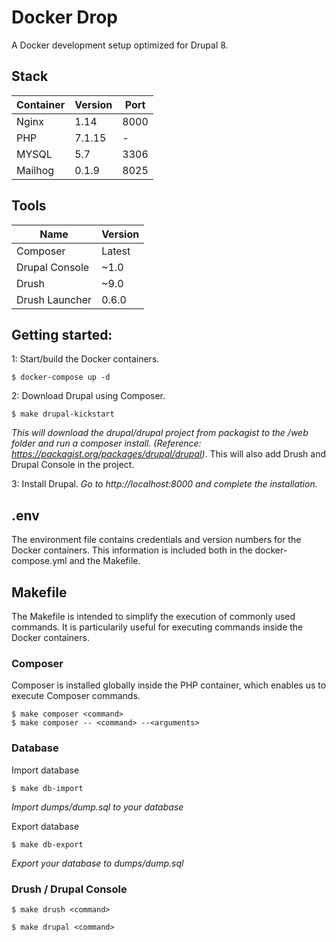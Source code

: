 # Docker Drop

A Docker development setup optimized for Drupal 8.

## Stack
|Container|Version|Port|
|---|---|---|
|Nginx|1.14|8000
|PHP|7.1.15|-
|MYSQL|5.7|3306
|Mailhog|0.1.9|8025

## Tools
|Name|Version|
|---|---|
|Composer|Latest|
|Drupal Console|~1.0|
|Drush|~9.0|
|Drush Launcher|0.6.0|

## Getting started:

1: Start/build the Docker containers.
```
$ docker-compose up -d
```
2: Download Drupal using Composer.
```
$ make drupal-kickstart
```
*This will download the drupal/drupal project from packagist to the /web folder and run a composer install. (Reference: https://packagist.org/packages/drupal/drupal)*. This will also add Drush and Drupal Console in the project.

3: Install Drupal.
*Go to http://localhost:8000 and complete the installation.*

## .env
The environment file contains credentials and version numbers for the Docker containers. This information is included both in the docker-compose.yml and the Makefile.

## Makefile
The Makefile is intended to simplify the execution of commonly used commands. It is particularily useful for executing commands inside the Docker containers.

### Composer
Composer is installed globally inside the PHP container, which enables us to execute Composer commands.

```
$ make composer <command>
$ make composer -- <command> --<arguments>
```

### Database
Import database
```
$ make db-import
```
*Import dumps/dump.sql to your database*

Export database
```
$ make db-export
```
*Export your database to dumps/dump.sql*

### Drush / Drupal Console
```
$ make drush <command>
```
```
$ make drupal <command>
```
